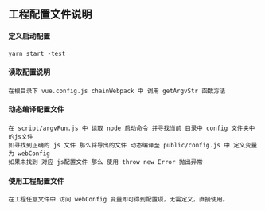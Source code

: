 ## 工程配置文件说明

#### 定义启动配置

    yarn start -test

#### 读取配置说明

    在根目录下 vue.config.js chainWebpack 中 调用 getArgvStr 函数方法

#### 动态编译配置文件

    在 script/argvFun.js 中 读取 node 启动命令 并寻找当前 目录中 config 文件夹中的js文件
    如寻找到正确的 js 文件 那么将导出的文件 动态编译至 public/config.js 中 定义变量为 webConfig
    如果未找到 对应 js配置文件 那么 使用 throw new Error 抛出异常

#### 使用工程配置文件

    在工程任意文件中 访问 webConfig 变量即可得到配置项，无需定义，直接使用。
